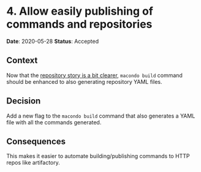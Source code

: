 # 4. Allow easily publishing of commands and repositories

**Date**: 2020-05-28
**Status**: Accepted

## Context

Now that the [repository story is a bit
clearer](0003-remote-repositories-management.md), `macondo build` command should
be enhanced to also generating repository YAML files.

## Decision

Add a new flag to the `macondo build` command that also generates a YAML file
with all the commands generated.

## Consequences

This makes it easier to automate building/publishing commands to HTTP repos like
artifactory.

